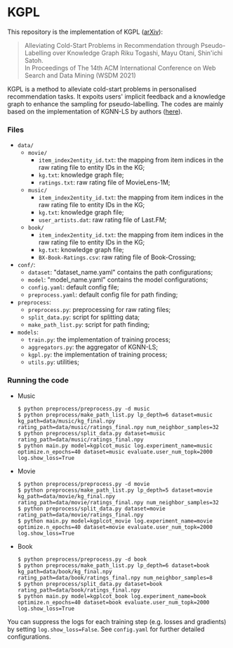 # KGPL

This repository is the implementation of KGPL ([arXiv](https://arxiv.org/abs/2011.05061)):

> Alleviating Cold-Start Problems in Recommendation through Pseudo-Labelling over Knowledge Graph
Riku Togashi, Mayu Otani, Shin'ichi Satoh.  
In Proceedings of The 14th ACM International Conference on Web Search and Data Mining (WSDM 2021)  

KGPL is a method to alleviate cold-start problems in personalised recommendation tasks.
It expoits users' implicit feedback and a knowledge graph to enhance the sampling for pseudo-labelling.
The codes are mainly based on the implementation of KGNN-LS by authors ([here](https://github.com/hwwang55/KGNN-LS)).

### Files

- `data/`
  - `movie/`    
    - `item_index2entity_id.txt`: the mapping from item indices in the raw rating file to entity IDs in the KG;
    - `kg.txt`: knowledge graph file;
	- `ratings.txt`: raw rating file of MovieLens-1M;
  - `music/`
    - `item_index2entity_id.txt`: the mapping from item indices in the raw rating file to entity IDs in the KG;
    - `kg.txt`: knowledge graph file;
    - `user_artists.dat`: raw rating file of Last.FM;
  - `book/`
    - `item_index2entity_id.txt`: the mapping from item indices in the raw rating file to entity IDs in the KG;
    - `kg.txt`: knowledge graph file;
	- `BX-Book-Ratings.csv`: raw rating file of Book-Crossing;
- `conf/`:
  - `dataset`: "dataset_name.yaml" contains the path configurations;
  - `model`: "model_name.yaml" contains the model configurations;
  - `config.yaml`: default config file;
  - `preprocess.yaml`: default config file for path finding;
- `preprocess`:
  - `preprocess.py`: preprocessing for raw rating files;
  - `split_data.py`: script for splitting data;
  - `make_path_list.py`: script for path finding;
- `models`:
  - `train.py`: the implementation of training process;
  - `aggregators.py`: the aggregator of KGNN-LS;
  - `kgpl.py`: the implementation of training process;
  - `utils.py`: utilities;
  
### Running the code
- Music  
  ```
  $ python preprocess/preprocess.py -d music
  $ python preprocess/make_path_list.py lp_depth=6 dataset=music kg_path=data/music/kg_final.npy rating_path=data/music/ratings_final.npy num_neighbor_samples=32
  $ python preprocess/split_data.py dataset=music rating_path=data/music/ratings_final.npy
  $ python main.py model=kgplcot_music log.experiment_name=music optimize.n_epochs=40 dataset=music evaluate.user_num_topk=2000 log.show_loss=True
  ```

- Movie  
  ```
  $ python preprocess/preprocess.py -d movie
  $ python preprocess/make_path_list.py lp_depth=5 dataset=movie kg_path=data/movie/kg_final.npy rating_path=data/movie/ratings_final.npy num_neighbor_samples=32
  $ python preprocess/split_data.py dataset=movie rating_path=data/movie/ratings_final.npy
  $ python main.py model=kgplcot_movie log.experiment_name=movie optimize.n_epochs=40 dataset=movie evaluate.user_num_topk=2000 log.show_loss=True
  ```

- Book  
  ```
  $ python preprocess/preprocess.py -d book
  $ python preprocess/make_path_list.py lp_depth=6 dataset=book kg_path=data/book/kg_final.npy rating_path=data/book/ratings_final.npy num_neighbor_samples=8
  $ python preprocess/split_data.py dataset=book rating_path=data/book/ratings_final.npy
  $ python main.py model=kgplcot_book log.experiment_name=book optimize.n_epochs=40 dataset=book evaluate.user_num_topk=2000 log.show_loss=True
  ```
  
You can suppress the logs for each training step (e.g. losses and gradients) by setting `log.show_loss=False`.
See `config.yaml` for further detailed configurations.
